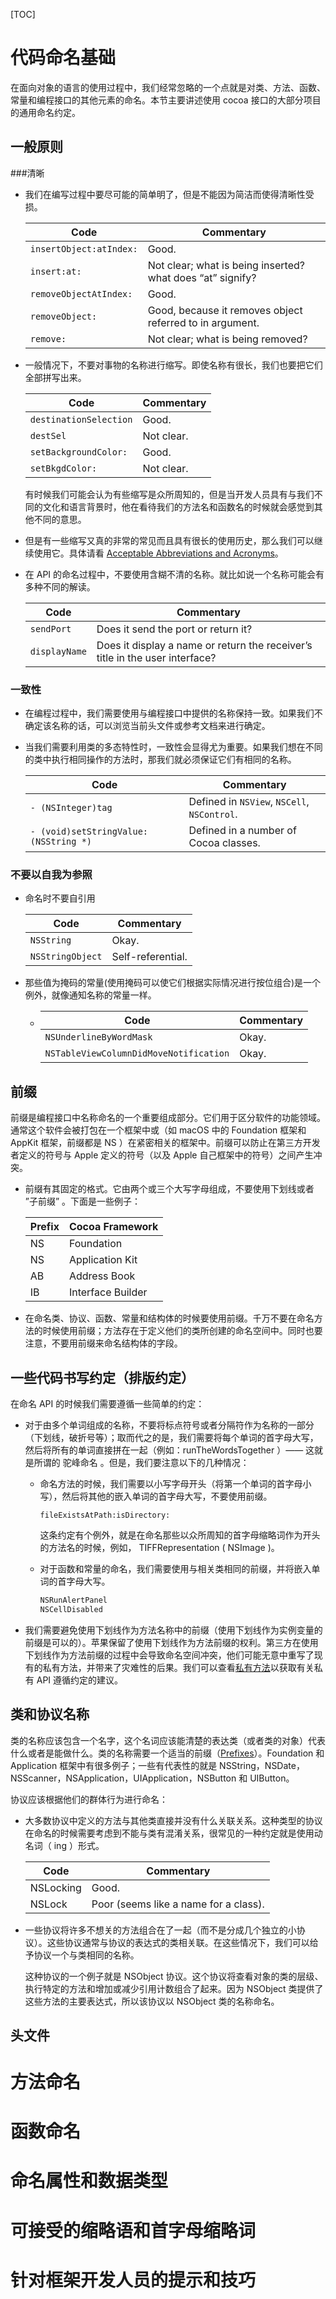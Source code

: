 [TOC]

# 代码命名基础

在面向对象的语言的使用过程中，我们经常忽略的一个点就是对类、方法、函数、常量和编程接口的其他元素的命名。本节主要讲述使用 cocoa 接口的大部分项目的通用命名约定。

## 一般原则

###清晰

* 我们在编写过程中要尽可能的简单明了，但是不能因为简洁而使得清晰性受损。

  | Code                    | Commentary                                                 |
  | ----------------------- | ---------------------------------------------------------- |
  | `insertObject:atIndex:` | Good.                                                      |
  | `insert:at:`            | Not clear; what is being inserted? what does “at” signify? |
  | `removeObjectAtIndex:`  | Good.                                                      |
  | `removeObject:`         | Good, because it removes object referred to in argument.   |
  | `remove:`               | Not clear; what is being removed?                          |

* 一般情况下，不要对事物的名称进行缩写。即使名称有很长，我们也要把它们全部拼写出来。

  | Code                   | Commentary |
  | ---------------------- | ---------- |
  | `destinationSelection` | Good.      |
  | `destSel`              | Not clear. |
  | `setBackgroundColor:`  | Good.      |
  | `setBkgdColor:`        | Not clear. |

  有时候我们可能会认为有些缩写是众所周知的，但是当开发人员具有与我们不同的文化和语言背景时，他在看待我们的方法名和函数名的时候就会感觉到其他不同的意思。

* 但是有一些缩写又真的非常的常见而且具有很长的使用历史，那么我们可以继续使用它。具体请看 [Acceptable Abbreviations and Acronyms](https://developer.apple.com/library/content/documentation/Cocoa/Conceptual/CodingGuidelines/Articles/APIAbbreviations.html#//apple_ref/doc/uid/20001285-BCIHCGAE)。

* 在 API 的命名过程中，不要使用含糊不清的名称。就比如说一个名称可能会有多种不同的解读。

  | Code          | Commentary                                                   |
  | ------------- | ------------------------------------------------------------ |
  | `sendPort`    | Does it send the port or return it?                          |
  | `displayName` | Does it display a name or return the receiver’s title in the user interface? |

### 一致性

* 在编程过程中，我们需要使用与编程接口中提供的名称保持一致。如果我们不确定该名称的话，可以浏览当前头文件或参考文档来进行确定。

* 当我们需要利用类的多态特性时，一致性会显得尤为重要。如果我们想在不同的类中执行相同操作的方法时，那我们就必须保证它们有相同的名称。

  | Code                                  | Commentary                                  |
  | ------------------------------------- | ------------------------------------------- |
  | `- (NSInteger)tag`                    | Defined in `NSView`, `NSCell`, `NSControl`. |
  | `- (void)setStringValue:(NSString *)` | Defined in a number of Cocoa classes.       |

### 不要以自我为参照

* 命名时不要自引用

  | Code             | Commentary        |
  | ---------------- | ----------------- |
  | `NSString`       | Okay.             |
  | `NSStringObject` | Self-referential. |

* 那些值为掩码的常量(使用掩码可以使它们根据实际情况进行按位组合)是一个例外，就像通知名称的常量一样。

  - | Code                                   | Commentary |
    | -------------------------------------- | ---------- |
    | `NSUnderlineByWordMask`                | Okay.      |
    | `NSTableViewColumnDidMoveNotification` | Okay.      |

## 前缀

前缀是编程接口中名称命名的一个重要组成部分。它们用于区分软件的功能领域。通常这个软件会被打包在一个框架中或（如 macOS 中的 Foundation 框架和 AppKit 框架，前缀都是 NS ）在紧密相关的框架中。前缀可以防止在第三方开发者定义的符号与 Apple 定义的符号（以及 Apple 自己框架中的符号）之间产生冲突。

* 前缀有其固定的格式。它由两个或三个大写字母组成，不要使用下划线或者 ”子前缀” 。下面是一些例子：

  | Prefix | Cocoa Framework   |
  | ------ | ----------------- |
  | NS     | Foundation        |
  | NS     | Application Kit   |
  | AB     | Address Book      |
  | IB     | Interface Builder |

* 在命名类、协议、函数、常量和结构体的时候要使用前缀。千万不要在命名方法的时候使用前缀；方法存在于定义他们的类所创建的命名空间中。同时也要注意，不要用前缀来命名结构体的字段。

## 一些代码书写约定（排版约定）

在命名 API 的时候我们需要遵循一些简单的约定：

* 对于由多个单词组成的名称，不要将标点符号或者分隔符作为名称的一部分（下划线，破折号等）；取而代之的是，我们需要将每个单词的首字母大写，然后将所有的单词直接拼在一起（例如：runTheWordsTogether ）—— 这就是所谓的 驼峰命名 。但是，我们要注意以下的几种情况：

  * 命名方法的时候，我们需要以小写字母开头（将第一个单词的首字母小写），然后将其他的嵌入单词的首字母大写，不要使用前缀。

    ```sw
    fileExistsAtPath:isDirectory:
    ```

    这条约定有个例外，就是在命名那些以众所周知的首字母缩略词作为开头的方法名的时候，例如， TIFFRepresentation ( NSImage )。

  * 对于函数和常量的命名，我们需要使用与相关类相同的前缀，并将嵌入单词的首字母大写。

    ```swift
    NSRunAlertPanel
    NSCellDisabled
    ```

* 我们需要避免使用下划线作为方法名称中的前缀（使用下划线作为实例变量的前缀是可以的）。苹果保留了使用下划线作为方法前缀的权利。第三方在使用下划线作为方法前缀的过程中会导致命名空间冲突，他们可能无意中重写了现有的私有方法，并带来了灾难性的后果。我们可以查看[私有方法](https://developer.apple.com/library/content/documentation/Cocoa/Conceptual/CodingGuidelines/Articles/NamingMethods.html#//apple_ref/doc/uid/20001282-1003829)以获取有关私有 API 遵循约定的建议。

## 类和协议名称

类的名称应该包含一个名字，这个名词应该能清楚的表达类（或者类的对象）代表什么或者是能做什么。类的名称需要一个适当的前缀（[Prefixes](https://developer.apple.com/library/content/documentation/Cocoa/Conceptual/CodingGuidelines/Articles/NamingBasics.html#//apple_ref/doc/uid/20001281-1002226)）。Foundation 和 Application 框架中有很多例子；一些有代表性的就是 NSString，NSDate，NSScanner，NSApplication，UIApplication，NSButton 和 UIButton。

协议应该根据他们的群体行为进行命名：

* 大多数协议中定义的方法与其他类直接并没有什么关联关系。这种类型的协议在命名的时候需要考虑到不能与类有混淆关系，很常见的一种约定就是使用动名词（ ing ）形式。

  | Code      | Commentary                            |
  | --------- | ------------------------------------- |
  | NSLocking | Good.                                 |
  | NSLock    | Poor (seems like a name for a class). |

* 一些协议将许多不想关的方法组合在了一起（而不是分成几个独立的小协议）。这些协议通常与协议的表达式的类相关联。在这些情况下，我们可以给予协议一个与类相同的名称。

  这种协议的一个例子就是 NSObject 协议。这个协议将查看对象的类的层级、执行特定的方法和增加或减少引用计数组合了起来。因为 NSObject 类提供了这些方法的主要表达式，所以该协议以 NSObject 类的名称命名。

## 头文件



# 方法命名



# 函数命名



# 命名属性和数据类型



# 可接受的缩略语和首字母缩略词



# 针对框架开发人员的提示和技巧

